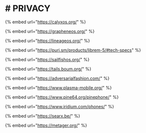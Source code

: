 # \# PRIVACY

{% embed url="https://calyxos.org/" %}

{% embed url="https://grapheneos.org/" %}

{% embed url="https://lineageos.org/" %}

{% embed url="https://puri.sm/products/librem-5/#tech-specs" %}

{% embed url="https://sailfishos.org/" %}

{% embed url="https://tails.boum.org/" %}

{% embed url="https://adversarialfashion.com/" %}

{% embed url="https://www.plasma-mobile.org/" %}

{% embed url="https://www.pine64.org/pinephone/" %}

{% embed url="https://www.iridium.com/phones/" %}

{% embed url="https://searx.be/" %}

{% embed url="https://metager.org/" %}
